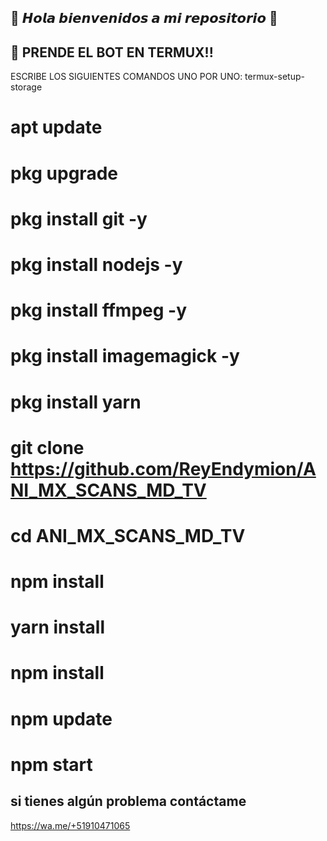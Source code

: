 ## 💫 𝙃𝙤𝙡𝙖 𝙗𝙞𝙚𝙣𝙫𝙚𝙣𝙞𝙙𝙤𝙨 𝙖 𝙢𝙞 𝙧𝙚𝙥𝙤𝙨𝙞𝙩𝙤𝙧𝙞𝙤 👋

## 💫 PRENDE EL BOT EN TERMUX!!
ESCRIBE LOS SIGUIENTES COMANDOS UNO POR UNO:
 termux-setup-storage
# apt update 
# pkg upgrade 
# pkg install git -y
# pkg install nodejs -y
# pkg install ffmpeg -y
# pkg install imagemagick -y
# pkg install yarn
# git clone https://github.com/ReyEndymion/ANI_MX_SCANS_MD_TV
# cd ANI_MX_SCANS_MD_TV
# npm install
# yarn install 
# npm install
# npm update
# npm start
 
## si tienes algún problema contáctame 
 https://wa.me/+51910471065
<!--
**Llilmer-G-Shock/Llilmer-G-Shock** is a ✨ _special_ ✨ repository because its `README.md` (this file) appears on your GitHub profile.

Here are some ideas to get you started:

- 🔭 I’m currently working on ...
- 🌱 I’m currently learning ...
- 👯 I’m looking to collaborate on ...
- 🤔 I’m looking for help with ...
- 💬 Ask me about ...
- 📫 How to reach me: ...
- 😄 Pronouns: ...
- ⚡ Fun fact: ...
-->
